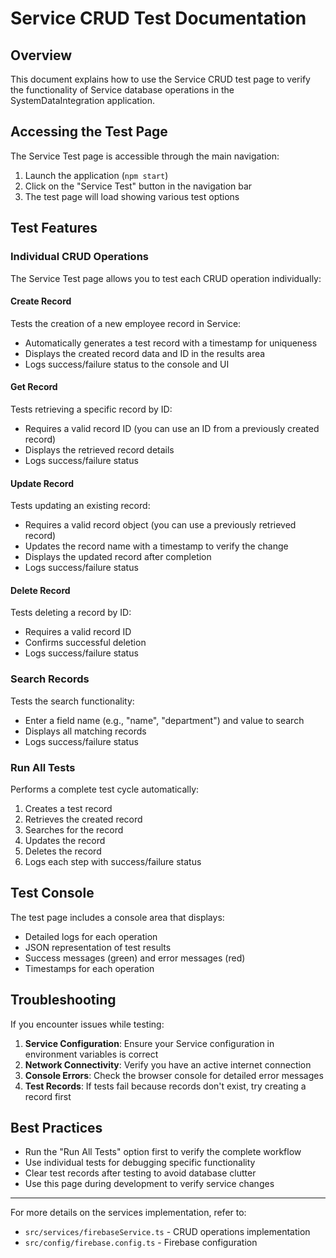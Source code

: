 # Service CRUD Test Documentation

## Overview
This document explains how to use the Service CRUD test page to verify the functionality of Service database operations in the SystemDataIntegration application.

## Accessing the Test Page
The Service Test page is accessible through the main navigation:

1. Launch the application (`npm start`)
2. Click on the "Service Test" button in the navigation bar
3. The test page will load showing various test options

## Test Features

### Individual CRUD Operations

The Service Test page allows you to test each CRUD operation individually:

#### Create Record
Tests the creation of a new employee record in Service:
- Automatically generates a test record with a timestamp for uniqueness
- Displays the created record data and ID in the results area
- Logs success/failure status to the console and UI

#### Get Record
Tests retrieving a specific record by ID:
- Requires a valid record ID (you can use an ID from a previously created record)
- Displays the retrieved record details
- Logs success/failure status

#### Update Record
Tests updating an existing record:
- Requires a valid record object (you can use a previously retrieved record)
- Updates the record name with a timestamp to verify the change
- Displays the updated record after completion
- Logs success/failure status

#### Delete Record
Tests deleting a record by ID:
- Requires a valid record ID
- Confirms successful deletion
- Logs success/failure status

### Search Records
Tests the search functionality:
- Enter a field name (e.g., "name", "department") and value to search
- Displays all matching records
- Logs success/failure status

### Run All Tests
Performs a complete test cycle automatically:
1. Creates a test record
2. Retrieves the created record
3. Searches for the record
4. Updates the record
5. Deletes the record
6. Logs each step with success/failure status

## Test Console

The test page includes a console area that displays:
- Detailed logs for each operation
- JSON representation of test results
- Success messages (green) and error messages (red)
- Timestamps for each operation

## Troubleshooting

If you encounter issues while testing:

1. **Service Configuration**: Ensure your Service configuration in environment variables is correct
2. **Network Connectivity**: Verify you have an active internet connection
3. **Console Errors**: Check the browser console for detailed error messages
4. **Test Records**: If tests fail because records don't exist, try creating a record first

## Best Practices

- Run the "Run All Tests" option first to verify the complete workflow
- Use individual tests for debugging specific functionality
- Clear test records after testing to avoid database clutter
- Use this page during development to verify service changes

---

For more details on the services implementation, refer to:
- `src/services/firebaseService.ts` - CRUD operations implementation
- `src/config/firebase.config.ts` - Firebase configuration
